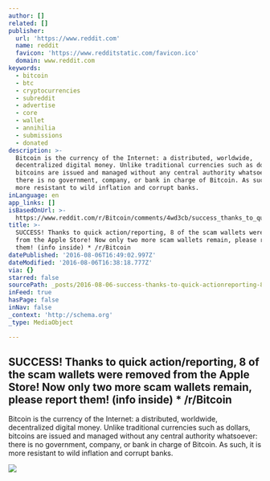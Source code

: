 ```yaml
---
author: []
related: []
publisher:
  url: 'https://www.reddit.com'
  name: reddit
  favicon: 'https://www.redditstatic.com/favicon.ico'
  domain: www.reddit.com
keywords:
  - bitcoin
  - btc
  - cryptocurrencies
  - subreddit
  - advertise
  - core
  - wallet
  - annihilia
  - submissions
  - donated
description: >-
  Bitcoin is the currency of the Internet: a distributed, worldwide,
  decentralized digital money. Unlike traditional currencies such as dollars,
  bitcoins are issued and managed without any central authority whatsoever:
  there is no government, company, or bank in charge of Bitcoin. As such, it is
  more resistant to wild inflation and corrupt banks.
inLanguage: en
app_links: []
isBasedOnUrl: >-
  https://www.reddit.com/r/Bitcoin/comments/4wd3cb/success_thanks_to_quick_actionreporting_8_of_the/
title: >-
  SUCCESS! Thanks to quick action/reporting, 8 of the scam wallets were removed
  from the Apple Store! Now only two more scam wallets remain, please report
  them! (info inside) * /r/Bitcoin
datePublished: '2016-08-06T16:49:02.997Z'
dateModified: '2016-08-06T16:38:18.777Z'
via: {}
starred: false
sourcePath: _posts/2016-08-06-success-thanks-to-quick-actionreporting-8-of-the-scam-wal.md
inFeed: true
hasPage: false
inNav: false
_context: 'http://schema.org'
_type: MediaObject

---
```

<article style=""><h1>SUCCESS! Thanks to quick action/reporting, 8 of the scam wallets were removed from the Apple Store! Now only two more scam wallets remain, please report them! (info inside) * /r/Bitcoin</h1><p>Bitcoin is the currency of the Internet: a distributed, worldwide, decentralized digital money. Unlike traditional currencies such as dollars, bitcoins are issued and managed without any central authority whatsoever: there is no government, company, or bank in charge of Bitcoin. As such, it is more resistant to wild inflation and corrupt banks.</p><img src="https://i.redditmedia.com/xPCSS2ot16p5_wF1Mc64wgWnUhMvHJR_K-yyXPCiUGQ.jpg?w=320&amp;s=c311155a00eaaa5583e564a46bd3dd88" /></article>